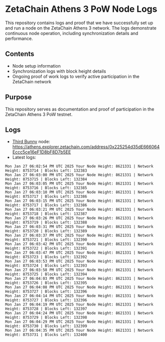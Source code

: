 # ZetaChain Athens 3 PoW Node Logs
This repository contains logs and proof that we have successfully set up and run a node on the ZetaChain Athens 3 network. The logs demonstrate continuous node operation, including synchronization details and performance.

## Contents
- Node setup information
- Synchronization logs with block height details
- Ongoing proof of work logs to verify active participation in the ZetaChain network

## Purpose
This repository serves as documentation and proof of participation in the ZetaChain Athens 3 PoW testnet.

## Logs

- [Third Bunny](https://thirdbunny.xyz/) node: https://athens.explorer.zetachain.com/address/0x225254d35dE666064Eccc5ce16eF1D8bF8D7b5EE
- Latest logs:
```
Mon Jan 27 06:02:54 PM UTC 2025 Your Node Height: 8621331 | Network Height: 8753714 | Blocks Left: 132383
Mon Jan 27 06:03:00 PM UTC 2025 Your Node Height: 8621331 | Network Height: 8753715 | Blocks Left: 132384
Mon Jan 27 06:03:05 PM UTC 2025 Your Node Height: 8621331 | Network Height: 8753716 | Blocks Left: 132385
Mon Jan 27 06:03:10 PM UTC 2025 Your Node Height: 8621331 | Network Height: 8753717 | Blocks Left: 132386
Mon Jan 27 06:03:15 PM UTC 2025 Your Node Height: 8621331 | Network Height: 8753717 | Blocks Left: 132386
Mon Jan 27 06:03:21 PM UTC 2025 Your Node Height: 8621331 | Network Height: 8753718 | Blocks Left: 132387
Mon Jan 27 06:03:26 PM UTC 2025 Your Node Height: 8621331 | Network Height: 8753719 | Blocks Left: 132388
Mon Jan 27 06:03:31 PM UTC 2025 Your Node Height: 8621331 | Network Height: 8753720 | Blocks Left: 132389
Mon Jan 27 06:03:37 PM UTC 2025 Your Node Height: 8621331 | Network Height: 8753721 | Blocks Left: 132390
Mon Jan 27 06:03:42 PM UTC 2025 Your Node Height: 8621331 | Network Height: 8753722 | Blocks Left: 132391
Mon Jan 27 06:03:47 PM UTC 2025 Your Node Height: 8621331 | Network Height: 8753723 | Blocks Left: 132392
Mon Jan 27 06:03:53 PM UTC 2025 Your Node Height: 8621331 | Network Height: 8753724 | Blocks Left: 132393
Mon Jan 27 06:03:58 PM UTC 2025 Your Node Height: 8621331 | Network Height: 8753725 | Blocks Left: 132394
Mon Jan 27 06:04:03 PM UTC 2025 Your Node Height: 8621331 | Network Height: 8753726 | Blocks Left: 132395
Mon Jan 27 06:04:08 PM UTC 2025 Your Node Height: 8621331 | Network Height: 8753727 | Blocks Left: 132396
Mon Jan 27 06:04:14 PM UTC 2025 Your Node Height: 8621331 | Network Height: 8753727 | Blocks Left: 132396
Mon Jan 27 06:04:19 PM UTC 2025 Your Node Height: 8621331 | Network Height: 8753728 | Blocks Left: 132397
Mon Jan 27 06:04:24 PM UTC 2025 Your Node Height: 8621331 | Network Height: 8753729 | Blocks Left: 132398
Mon Jan 27 06:04:29 PM UTC 2025 Your Node Height: 8621331 | Network Height: 8753730 | Blocks Left: 132399
Mon Jan 27 06:04:35 PM UTC 2025 Your Node Height: 8621331 | Network Height: 8753731 | Blocks Left: 132400
```
